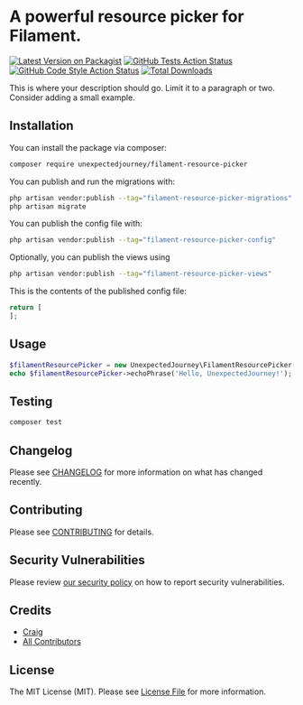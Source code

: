 # A powerful resource picker for Filament.

[![Latest Version on Packagist](https://img.shields.io/packagist/v/unexpectedjourney/filament-resource-picker.svg?style=flat-square)](https://packagist.org/packages/unexpectedjourney/filament-resource-picker)
[![GitHub Tests Action Status](https://img.shields.io/github/actions/workflow/status/unexpectedjourney/filament-resource-picker/run-tests.yml?branch=main&label=tests&style=flat-square)](https://github.com/unexpectedjourney/filament-resource-picker/actions?query=workflow%3Arun-tests+branch%3Amain)
[![GitHub Code Style Action Status](https://img.shields.io/github/actions/workflow/status/unexpectedjourney/filament-resource-picker/fix-php-code-style-issues.yml?branch=main&label=code%20style&style=flat-square)](https://github.com/unexpectedjourney/filament-resource-picker/actions?query=workflow%3A"Fix+PHP+code+style+issues"+branch%3Amain)
[![Total Downloads](https://img.shields.io/packagist/dt/unexpectedjourney/filament-resource-picker.svg?style=flat-square)](https://packagist.org/packages/unexpectedjourney/filament-resource-picker)



This is where your description should go. Limit it to a paragraph or two. Consider adding a small example.

## Installation

You can install the package via composer:

```bash
composer require unexpectedjourney/filament-resource-picker
```

You can publish and run the migrations with:

```bash
php artisan vendor:publish --tag="filament-resource-picker-migrations"
php artisan migrate
```

You can publish the config file with:

```bash
php artisan vendor:publish --tag="filament-resource-picker-config"
```

Optionally, you can publish the views using

```bash
php artisan vendor:publish --tag="filament-resource-picker-views"
```

This is the contents of the published config file:

```php
return [
];
```

## Usage

```php
$filamentResourcePicker = new UnexpectedJourney\FilamentResourcePicker();
echo $filamentResourcePicker->echoPhrase('Hello, UnexpectedJourney!');
```

## Testing

```bash
composer test
```

## Changelog

Please see [CHANGELOG](CHANGELOG.md) for more information on what has changed recently.

## Contributing

Please see [CONTRIBUTING](.github/CONTRIBUTING.md) for details.

## Security Vulnerabilities

Please review [our security policy](../../security/policy) on how to report security vulnerabilities.

## Credits

- [Craig](https://github.com/craigkuhns)
- [All Contributors](../../contributors)

## License

The MIT License (MIT). Please see [License File](LICENSE.md) for more information.
